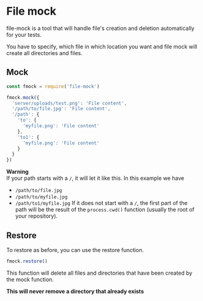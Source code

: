 # File mock

file-mock is a tool that will handle file's creation and deletion automatically for your tests.

You have to specify, which file in which location you want and file mock will create all directories and files.

## Mock

```js
const fmock = require('file-mock')

fmock.mock({
  'server/uploads/test.png': 'File content',
  '/path/to/file.jpg': 'File content',
  '/path': {
    'to': {
      'myfile.png': 'File content'
    },
    'to1': {
      'myfile.png': 'File content'
    }
  }
})
```

**Warning**  
If your path starts with a `/`, it will let it like this. In this example we have
- `/path/to/file.jpg`
- `/path/to/myfile.jpg`
- `/path/to1/myfile.jpg`
If it does not start with a `/`, the first part of the path will be the result of the `process.cwd()` function (usually the root of your repository).

## Restore

To restore as before, you can use the restore function.

```js
fmock.restore()
```

This function will delete all files and directories that have been created by the mock function. 

**This will never remove a directory that already exists**
